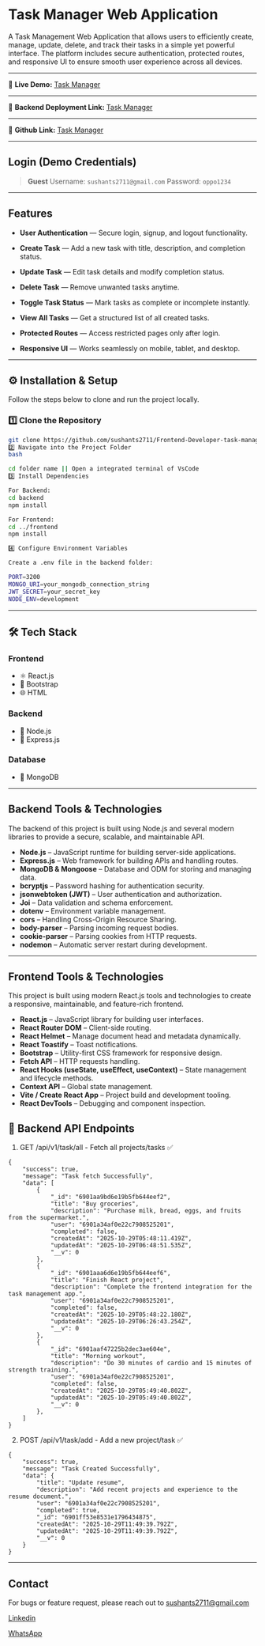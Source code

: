 # Task Manager Web Application

A Task Management Web Application that allows users to efficiently create, manage, update, delete, and track their tasks in a simple yet powerful interface. The platform includes secure authentication, protected routes, and responsive UI to ensure smooth user experience across all devices.

---

🔗 **Live Demo:**
[Task Manager]()

---

🔗 **Backend Deployment Link:**
[Task Manager]()

---

🔗 **Github Link:**
[Task Manager]()

---

## Login (Demo Credentials)

> **Guest**
> Username: `sushants2711@gmail.com`
> Password: `oppo1234`

---

## Features

- **User Authentication** — Secure login, signup, and logout functionality.

- **Create Task** — Add a new task with title, description, and completion status.

- **Update Task** — Edit task details and modify completion status.

- **Delete Task** — Remove unwanted tasks anytime.

- **Toggle Task Status** — Mark tasks as complete or incomplete instantly.

- **View All Tasks** — Get a structured list of all created tasks.

- **Protected Routes** — Access restricted pages only after login.

- **Responsive UI** — Works seamlessly on mobile, tablet, and desktop.

---

## ⚙️ Installation & Setup

Follow the steps below to clone and run the project locally.

### 1️⃣ Clone the Repository

```bash
git clone https://github.com/sushants2711/Frontend-Developer-task-manager
2️⃣ Navigate into the Project Folder
bash

cd folder name || Open a integrated terminal of VsCode
3️⃣ Install Dependencies

For Backend:
cd backend
npm install

For Frontend:
cd ../frontend
npm install

4️⃣ Configure Environment Variables

Create a .env file in the backend folder:

PORT=3200
MONGO_URI=your_mongodb_connection_string
JWT_SECRET=your_secret_key
NODE_ENV=development

```

---

## 🛠️ Tech Stack

### **Frontend**

- ⚛️ React.js
- 💅 Bootstrap
- 🌐 HTML

### **Backend**

- 🧩 Node.js
- 🚀 Express.js

### **Database**

- 🍃 MongoDB

---

## Backend Tools & Technologies

The backend of this project is built using Node.js and several modern libraries to provide a secure, scalable, and maintainable API.

- **Node.js** – JavaScript runtime for building server-side applications.
- **Express.js** – Web framework for building APIs and handling routes.
- **MongoDB & Mongoose** – Database and ODM for storing and managing data.
- **bcryptjs** – Password hashing for authentication security.
- **jsonwebtoken (JWT)** – User authentication and authorization.
- **Joi** – Data validation and schema enforcement.
- **dotenv** – Environment variable management.
- **cors** – Handling Cross-Origin Resource Sharing.
- **body-parser** – Parsing incoming request bodies.
- **cookie-parser** – Parsing cookies from HTTP requests.
- **nodemon** – Automatic server restart during development.

---

## Frontend Tools & Technologies

This project is built using modern React.js tools and technologies to create a responsive, maintainable, and feature-rich frontend.

- **React.js** – JavaScript library for building user interfaces.
- **React Router DOM** – Client-side routing.
- **React Helmet** – Manage document head and metadata dynamically.
- **React Toastify** – Toast notifications.
- **Bootstrap** – Utility-first CSS framework for responsive design.
- **Fetch API** – HTTP requests handling.
- **React Hooks (useState, useEffect, useContext)** – State management and lifecycle methods.
- **Context API** – Global state management.
- **Vite / Create React App** – Project build and development tooling.
- **React DevTools** – Debugging and component inspection.

## 🧩 Backend API Endpoints

1. GET /api/v1/task/all - Fetch all projects/tasks ✅

```
{
    "success": true,
    "message": "Task fetch Successfully",
    "data": [
        {
            "_id": "6901aa9bd6e19b5fb644eef2",
            "title": "Buy groceries",
            "description": "Purchase milk, bread, eggs, and fruits from the supermarket.",
            "user": "6901a34af0e22c7908525201",
            "completed": false,
            "createdAt": "2025-10-29T05:48:11.419Z",
            "updatedAt": "2025-10-29T06:48:51.535Z",
            "__v": 0
        },
        {
            "_id": "6901aaa6d6e19b5fb644eef6",
            "title": "Finish React project",
            "description": "Complete the frontend integration for the task management app.",
            "user": "6901a34af0e22c7908525201",
            "completed": false,
            "createdAt": "2025-10-29T05:48:22.180Z",
            "updatedAt": "2025-10-29T06:26:43.254Z",
            "__v": 0
        },
        {
            "_id": "6901aaf47225b2dec3ae604e",
            "title": "Morning workout",
            "description": "Do 30 minutes of cardio and 15 minutes of strength training.",
            "user": "6901a34af0e22c7908525201",
            "completed": false,
            "createdAt": "2025-10-29T05:49:40.802Z",
            "updatedAt": "2025-10-29T05:49:40.802Z",
            "__v": 0
        },
    ]
}

```

2. POST /api/v1/task/add - Add a new project/task ✅

```
{
    "success": true,
    "message": "Task Created Successfully",
    "data": {
        "title": "Update resume",
        "description": "Add recent projects and experience to the resume document.",
        "user": "6901a34af0e22c7908525201",
        "completed": true,
        "_id": "6901ff53e8531e1796434875",
        "createdAt": "2025-10-29T11:49:39.792Z",
        "updatedAt": "2025-10-29T11:49:39.792Z",
        "__v": 0
    }
}
```

---

## Contact

For bugs or feature request, please reach out to sushants2711@gmail.com

[Linkedin](https://www.linkedin.com/in/sushant-kumar-singh-414782230)

[WhatsApp](https://wa.me/7903759760)
